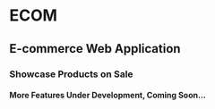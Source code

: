 # ECOM
## E-commerce Web Application
### Showcase Products on Sale
#### More Features Under Development, Coming Soon...
